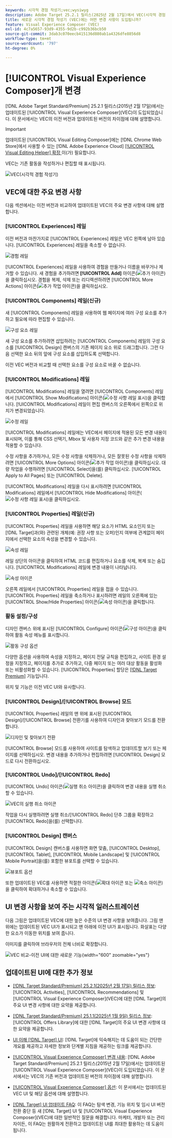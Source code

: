 ```yaml
---
keywords: 시각적 경험 작성기;vec;wysiwyg
description: Adobe Target 25.2.1 릴리스(2025년 2월 17일)에서 VEC(시각적 경험 작성기)에 도입된 변경 사항을 이해합니다.
title: 새로운 시각적 경험 작성기 (VEC)에는 어떤 변경 사항이 도입됩니까?
feature: Visual Experience Composer (VEC)
exl-id: 4c7a5657-93d9-4355-9d2b-c992b36bcb50
source-git-commit: 3dab3c070eecb415136d880ab1a4326dfe8856d8
workflow-type: tm+mt
source-wordcount: '797'
ht-degree: 0%

---
```


# [!UICONTROL Visual Experience Composer]개 변경

[!DNL Adobe Target Standard/Premium] 25.2.1 릴리스(2015년 2월 17일)에서는 업데이트된 [!UICONTROL Visual Experience Composer]&#x200B;(VEC)이 도입되었습니다. 이 문서에서는 VEC의 이전 버전과 업데이트된 버전의 차이점에 대해 설명합니다.

>[!IMPORTANT]
>
>업데이트된 [!UICONTROL Visual Editing Composer]에는 [!DNL Chrome Web Store]에서 사용할 수 있는 [!DNL Adobe Experience Cloud] [[!UICONTROL Visual Editing Helper] 확장 ](/help/main/c-experiences/c-visual-experience-composer/r-troubleshoot-composer/visual-editing-helper-extension.md)이(가) 필요합니다.

VEC는 기존 활동을 작성하거나 편집할 때 표시됩니다.

![VEC(시각적 경험 작성기)](/help/main/c-experiences/c-visual-experience-composer/assets/vec-highlight-refresh.png)

## VEC에 대한 주요 변경 사항

다음 섹션에서는 이전 버전과 비교하여 업데이트된 VEC의 주요 변경 사항에 대해 설명합니다.

### [!UICONTROL Experiences] 레일

이전 버전과 마찬가지로 [!UICONTROL Experiences] 레일은 VEC 왼쪽에 남아 있습니다. [!UICONTROL Experiences] 레일을 축소할 수 없습니다.

![경험 레일](/help/main/c-experiences/c-visual-experience-composer/assets/experiences-panel.png)

[!UICONTROL Experiences] 레일을 사용하여 경험을 만들거나 이름을 바꾸거나 제거할 수 있습니다. 새 경험을 추가하려면 **[!UICONTROL Add]** 아이콘(![추가 아이콘](/help/main/assets/icons/Add.svg))을 클릭하십시오. 경험을 복제, 삭제 또는 리디렉션하려면 [!UICONTROL More Actions] 아이콘(![추가 작업 아이콘](/help/main/assets/icons/MoreSmall.svg))을 클릭하십시오.

### [!UICONTROL Components] 레일(신규)

새 [!UICONTROL Components] 레일을 사용하여 웹 페이지에 여러 구성 요소를 추가하고 필요에 따라 편집할 수 있습니다.

![구성 요소 레일](/help/main/c-experiences/c-visual-experience-composer/assets/components-panel.png)

새 구성 요소를 추가하려면 삽입하려는 [!UICONTROL Components] 레일의 구성 요소를 [!UICONTROL Design] 캔버스의 기존 페이지 요소 위로 드래그합니다. 그런 다음 선택한 요소 뒤의 앞에 구성 요소를 삽입하도록 선택합니다.

이전 VEC 버전과 비교할 때 선택한 요소를 구성 요소로 바꿀 수 없습니다.

### [!UICONTROL Modifications] 레일

[!UICONTROL Modifications] 레일을 열려면 [!UICONTROL Components] 레일에서 [!UICONTROL Show Modifications] 아이콘(![수정 사항 레일 표시](/help/main/assets/icons/History.svg))을 클릭합니다. [!UICONTROL Modifications] 레일이 편집 캔버스의 오른쪽에서 왼쪽으로 위치가 변경되었습니다.

![수정 레일](/help/main/c-experiences/c-visual-experience-composer/assets/modifications-panel.png)

[!UICONTROL Modifications] 레일에는 VEC에서 페이지에 적용된 모든 변경 내용이 표시되며, 이를 통해 CSS 선택기, Mbox 및 사용자 지정 코드와 같은 추가 변경 내용을 적용할 수 있습니다.

수정 사항을 추가하거나, 모든 수정 사항을 삭제하거나, 모든 잘못된 수정 사항을 삭제하려면 [!UICONTROL More Options] 아이콘(![추가 작업 아이콘](/help/main/assets/icons/MoreSmall.svg))을 클릭하십시오. 대량 작업을 수행하려면 [!UICONTROL Select]을(를) 클릭하십시오. [!UICONTROL Apply to All Pages] 또는 [!UICONTROL Delete].

[!UICONTROL Modifications] 레일을 다시 표시하려면 [!UICONTROL Modifications] 레일에서 [!UICONTROL Hide Modifications] 아이콘(![수정 사항 레일 표시](/help/main/assets/icons/History.svg))을 클릭하십시오.

### [!UICONTROL Properties] 레일(신규)

[!UICONTROL Properties] 레일을 사용하면 해당 요소가 HTML 요소인지 또는 [!DNL Target]과(와) 관련된 개체(예: 권장 사항 또는 오퍼)인지 여부에 관계없이 페이지에서 선택한 요소의 속성을 변경할 수 있습니다.

![속성 레일](/help/main/c-experiences/c-visual-experience-composer/assets/properties-panel.png)

레일 상단의 아이콘을 클릭하여 HTML 코드를 편집하거나 요소를 삭제, 복제 또는 숨깁니다. [!UICONTROL Modifications] 레일에 변경 내용이 나타납니다.

![속성 아이콘](/help/main/c-experiences/c-visual-experience-composer/assets/options-icons.png)

오른쪽 레일에서 [!UICONTROL Properties] 레일을 접을 수 있습니다. [!UICONTROL Properties] 레일을 축소하거나 표시하려면 레일의 오른쪽에 있는 [!UICONTROL Show/Hide Properties] 아이콘(![속성 아이콘](/help/main/assets/icons/Propertie.svg))을 클릭합니다.

### 활동 설정/구성

디자인 캔버스 위에 표시된 [!UICONTROL Configure] 아이콘(![구성 아이콘](/help/main/assets/icons/Setting.svg))을 클릭하여 활동 속성 메뉴를 표시합니다.

![활동 구성 옵션](/help/main/c-experiences/c-visual-experience-composer/assets/configure-options.png)

다양한 옵션을 사용하여 속성을 지정하고, 페이지 전달 규칙을 편집하고, 사이트 환경 설정을 지정하고, 페이지를 추가로 추가하고, 다중 페이지 또는 여러 대상 활동을 활성화 또는 비활성화할 수 있습니다. [!UICONTROL Properties] 할당은 [[!DNL Target Premium]](/help/main/c-intro/intro.md#premium) 기능입니다.

위치 및 기능은 이전 VEC UI와 유사합니다.

### [!UICONTROL Design]/[!UICONTROL Browse] 모드

[!UICONTROL Properties] 레일의 맨 위에 표시된 [!UICONTROL Design]/[!UICONTROL Browse] 전환기를 사용하여 디자인과 찾아보기 모드를 전환합니다.

![디자인 및 찾아보기 전환](/help/main/c-experiences/c-visual-experience-composer/assets/design-browse-mode.png)

[!UICONTROL Browse] 모드를 사용하여 사이트를 탐색하고 업데이트할 보기 또는 페이지를 선택하십시오. 변경 내용을 추가하거나 편집하려면 [!UICONTROL Design] 모드로 다시 전환하십시오.

### [!UICONTROL Undo]/[!UICONTROL Redo]

[!UICONTROL Undo] 아이콘(![실행 취소 아이콘](/help/main/assets/icons/Undo.svg))을 클릭하여 변경 내용을 실행 취소할 수 있습니다.

![VEC의 실행 취소 아이콘](/help/main/c-experiences/c-visual-experience-composer/assets/undo.png)

작업을 다시 실행하려면 실행 취소/[!UICONTROL Redo] 단추 그룹을 확장하고 [!UICONTROL Redo]을(를) 선택합니다.

### [!UICONTROL Design] 캔버스

[!UICONTROL Design] 캔버스를 사용하면 화면 맞춤, [!UICONTROL Desktop], [!UICONTROL Tablet], [!UICONTROL Mobile Landscape] 및 [!UICONTROL Mobile Portrait]을(를) 포함한 뷰포트를 선택할 수 있습니다.

![뷰포트 옵션](/help/main/c-experiences/c-visual-experience-composer/assets/viewports.png)

또한 업데이트된 VEC를 사용하면 적절한 아이콘(![확대 아이콘](/help/main/assets/icons/ZoomIn.svg) 또는 ![축소 아이콘](/help/main/assets/icons/ZoomOut.svg))을 클릭하여 확대하거나 축소할 수 있습니다.

## UI 변경 사항을 보여 주는 시각적 일러스트레이션

다음 그림은 업데이트된 VEC에 대한 높은 수준의 UI 변경 사항을 보여줍니다. 그림 맨 위에는 업데이트된 VEC UI가 표시되고 맨 아래에 이전 UI가 표시됩니다. 화살표는 다양한 요소가 이동한 위치를 보여 줍니다.

이미지를 클릭하여 브라우저의 전체 너비로 확장합니다.

![VEC 비교-이전 UI에 대한 새로운 기능](/help/main/c-experiences/c-visual-experience-composer/assets/vec-comparison.png){width="600" zoomable="yes"}

## 업데이트된 UI에 대한 추가 정보

* [[!DNL Target Standard/Premium] 25.2.1(2025년 2월 17일) 릴리스 정보](/help/main/r-release-notes/release-notes-for-previous-releases.md#ui-update-2): [!UICONTROL Activities], [!UICONTROL Recommendations] 및 [!UICONTROL Visual Experience Composer]&#x200B;(VEC)에 대한 [!DNL Target]의 주요 UI 변경 사항에 대한 요약을 제공합니다.

* [[!DNL Target Standard/Premium] 25.1.1(2025년 1월 9일) 릴리스 정보](/help/main/r-release-notes/release-notes-for-previous-releases.md#ui-update-1): [!UICONTROL Offers Library]에 대한 [!DNL Target]의 주요 UI 변경 사항에 대한 요약을 제공합니다.

* [UI 이해 [!DNL Target] UI](/help/main/c-intro/understand-the-target-ui.md): [!DNL Target]에 익숙해지는 데 도움이 되는 간단한 개요를 제공하고 자세한 정보와 단계별 지침을 제공하는 링크를 제공합니다.

* [[!UICONTROL Visual Experience Composer] 변경 내용](/help/main/c-experiences/c-visual-experience-composer/vec-changes.md): [!DNL Adobe Target Standard/Premium] 25.2.1 릴리스(2015년 2월 17일)에서는 업데이트된 [!UICONTROL Visual Experience Composer]&#x200B;(VEC)이 도입되었습니다. 이 문서에서는 VEC의 기존 버전과 업데이트된 버전의 차이점에 대해 설명합니다.

* [[!UICONTROL Visual Experience Composer] 옵션](/help/main/c-experiences/c-visual-experience-composer/viztarget-options.md): 이 문서에서는 업데이트된 VEC UI 및 해당 옵션에 대해 설명합니다.

* [[!DNL Target] UI 업데이트 FAQ](/help/main/c-intro/updated-ui-faq.md): 이 FAQ는 탐색 변경, 기능 위치 및 임시 UI 버전 전환 중단 등 새 [!DNL Target] UI 및 [!UICONTROL Visual Experience Composer]&#x200B;(VEC)에 대한 일반적인 질문을 해결합니다. 마케터, 개발자 또는 관리자이든, 이 FAQ는 원활하게 전환하고 업데이트된 UI를 최대한 활용하는 데 도움이 됩니다.